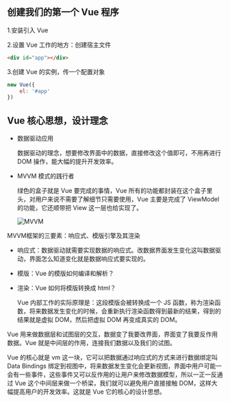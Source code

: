 ## 创建我们的第一个 Vue 程序

1.安装引入 Vue

2.设置 Vue 工作的地方：创建宿主文件

```html
<div id="app"></div>
```

3.创建 Vue 的实例，传一个配置对象

```js
new Vue({
	el: '#app'
})
```



## Vue 核心思想，设计理念

* 数据驱动应用

  数据驱动的理念，想要修改界面中的数据，直接修改这个值即可，不用再进行 DOM 操作，能大幅的提升开发效率。

* MVVM 模式的践行者

  绿色的盒子就是 Vue 要完成的事情，Vue 所有的功能都封装在这个盒子里头，对用户来说不需要了解细节只需要使用，Vue 主要是完成了 ViewModel 的功能，它还顺带把 View 这一层也给实现了。

  ![MVVM](/Users/zhaoyang/tool/images/前端知识体系/前端工程实践/Vue/MVVM.png)

MVVM框架的三要素：响应式、模版引擎及其渲染

* 响应式：数据驱动就需要实现数据的响应式。改数据界面发生变化这叫数据驱动，界面怎么知道变化就是数据响应式要实现的。

* 模版：Vue 的模版如何编译和解析？

* 渲染：Vue 如何将模版转换成 html？

  Vue 内部工作的实际原理是：这段模版会被转换成一个 JS 函数，称为渲染函数，将来数据发生变化的时候，会重新执行渲染函数得到最新的结果，得到的结果就是虚拟 DOM，然后把虚拟 DOM 再变成真实的 DOM。

Vue 用来做数据层和试图层的交互，数据变了我要改界面，界面变了我要反作用数据。Vue 就是中间层的作用，连接我们数据以及我们的试图。

Vue 的核心就是 vm 这一块，它可以把数据通过响应式的方式来进行数据绑定叫 Data Bindings 绑定到视图中，将来数据发生变化会更新视图，界面中用户可能一会有一些事件，这些事件又可以反作用的让用户来修改数据模型，所以一正一反通过 Vue 这个中间层来做一个桥梁，我们就可以避免用户直接接触 DOM，这样大幅提高用户的开发效率。这就是 Vue 它的核心的设计思想。

